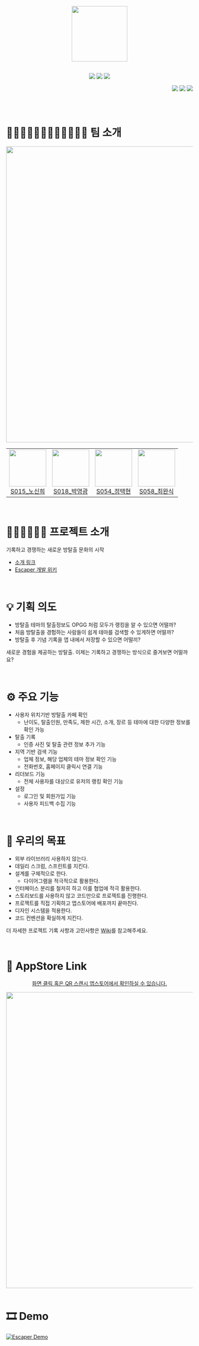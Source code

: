 </div>
<div align="center">

   <img src="https://user-images.githubusercontent.com/37871541/139585264-b485df0e-d991-4778-979c-f50a5d1fa320.png" width=150/>
</div>

</br>

<p align="center">
    <img src="https://img.shields.io/badge/Swift-v5.0-red?logo=swift" />
    <img src="https://img.shields.io/badge/Xcode-v13.0-blue?logo=Xcode" />
    <img src="https://img.shields.io/badge/iOS-13.0+-black?logo=apple" />  
<div align="end">
<a href="https://hits.seeyoufarm.com"><img src="https://hits.seeyoufarm.com/api/count/incr/badge.svg?url=https%3A%2F%2Fgithub.com%2Fboostcampwm-2021%2FiOS05-Escaper&count_bg=%2379C83D&title_bg=%23555555&icon=&icon_color=%23CF7373&title=hits&edge_flat=false"/></a>
        <img src="https://img.shields.io/github/issues/boostcampwm-2021/iOS05-Escaper">
        <img src="https://img.shields.io/github/stars/boostcampwm-2021/iOS05-Escaper">
</p>

</div>
</br></br>


# 👩🏻‍💻👨🏻‍💻👨🏻‍💻👨🏻‍💻 팀 소개
<div align="center">
    <img src="https://user-images.githubusercontent.com/37871541/144983798-fc7c515c-515b-495e-806e-6b15e78af0ef.png" width=800/>
</div>

<div align="center">
  <table>
    <tr>
      <td>
        <a href="https://github.com/shinhee-rebecca">
          <img src="https://avatars.githubusercontent.com/shinhee-rebecca" width=100/>
          <br>
          <center>S015_노신희</center>
        </a>
      </td>
      <td>
        <a href="https://github.com/poisonf2">
          <img src="https://avatars.githubusercontent.com/poisonf2" width=100/>
          <br>
          <center>S018_박영광</center>
        </a>
      </td>
      <td>
        <a href="https://github.com/jeffoio">
          <img src="https://avatars.githubusercontent.com/jeffoio" width=100/>
          <br>
          <center>S054_정택현</center>
        </a>
      </td>
      <td>
        <a href="https://github.com/wansook0316">
          <img src="https://avatars.githubusercontent.com/wansook0316" width=100/>
          <br>
          <center>S058_최완식</center>
        </a>
      </td>
    </tr>
  </table>
</div>
</div>

</br>

# 🕵🏻‍♂️🕵🏻‍♀️ 프로젝트 소개 

기록하고 경쟁하는 새로운 방탈출 문화의 시작

- [소개 링크](https://wansook0316.notion.site/3dc806ca1d9a4e0e8adaff3b9361aabb)
- [Escaper 개발 위키](https://github.com/boostcampwm-2021/iOS05-Escaper/wiki)

</br>

# 💡 기획 의도

- 방탈출 테마의 탈출정보도 OPGG 처럼 모두가 랭킹을 알 수 있으면 어떨까?
- 처음 방탈출을 경험하는 사람들이 쉽게 테마를 검색할 수 있게하면 어떨까?
- 방탈출 후 기념 기록을 앱 내에서 저장할 수 있으면 어떨끼?

새로운 경험을 제공하는 방탈출. 이제는 기록하고 경쟁하는 방식으로 즐겨보면 어떨까요?

</br>

# ⚙️ 주요 기능

- 사용자 위치기반 방탈출 카페 확인
    - 난이도, 탈출인원, 만족도, 제한 시간, 소개, 장르 등 테마에 대한 다양한 정보를 확인 가능
- 탈출 기록
    - 인증 사진 및 탈출 관련 정보 추가 기능
- 지역 기반 검색 기능
  - 업체 정보, 해당 업체의 테마 정보 확인 기능
  - 전화번호, 홈페이지 클릭시 연결 기능
- 리더보드 기능
  - 전체 사용자를 대상으로 유저의 랭킹 확인 기능
- 설정
  - 로그인 및 회원가입 기능
  - 사용자 피드백 수집 기능

</br>


# 🎯 우리의 목표

- 외부 라이브러리 사용하지 않는다.
- 데일리 스크럼, 스프린트를 지킨다.
- 설계를 구체적으로 한다.
    - 다이어그램을 적극적으로 활용한다.
- 인터페이스 분리를 철저히 하고 이를 협업에 적극 활용한다.
- 스토리보드를 사용하지 않고 코드만으로 프로젝트를 진행한다.
- 프로젝트를 직접 기획하고 앱스토어에 배포까지 끝마친다.
- 디자인 시스템을 적용한다. 
- 코드 컨벤션을 확실하게 지킨다.

더 자세한 프로젝트 기록 사항과 고민사항은 [Wiki](https://github.com/boostcampwm-2021/iOS05-Escaper/wiki)를 참고해주세요.

</br>


# 🍎 AppStore Link



<div align="center">
  <a href="https://apps.apple.com/kr/app/escaper-%EB%B0%A9%ED%83%88%EC%B6%9C/id1597406132">
    <p>화면 클릭 혹은 QR 스캔시 앱스토어에서 확인하실 수 있습니다.</p>
    <img src="https://user-images.githubusercontent.com/37871541/144978941-d2e5a2cc-95fb-48c1-b6ff-4d604e733365.jpg" width=800/>
  </a>
</div>
</br>

# 🎞 Demo

[![Escaper Demo](https://img.youtube.com/vi/us33t5DlQmE/maxresdefault.jpg)](https://www.youtube.com/watch?v=us33t5DlQmE)
